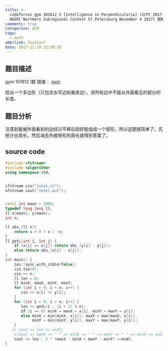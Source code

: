 ```yaml
---
title: >-
  codeforces gym 101612 I [Intelligence in Perpendicularia] (ICPC 2017-2018
  NEERC Northern Subregional Contest St Petersburg November 4 2017) 题解
comments: true
categories: ACM
tags:
  - math
abbrlink: 7ec55acf
date: 2017-11-29 22:38:10
---
```


## 题目描述
gym 101612 I题
链接： [gym](http://codeforces.com/gym/101612)

给出一个多边形（只包含水平边和垂直边），求所有边中不能从外面看见的部分的长度。


<!-- more -->

## 题目分析
注意到能被外面看到的边经过平移后刚好能组成一个矩形，所以这题就简单了。先统计出周长，然后减去外接矩形的周长就得到答案了。


## source code
```c++
#include <fstream>
#include <algorithm>
using namespace std;


ifstream cin("intel.in");
ofstream cout("intel.out");


const int maxn = 2000;
typedef long long ll;
ll x[maxn], y[maxn];
int n;

ll abs_(ll x){
    return x > 0 ? x : -x;
}
ll getL(int i, int j) {
    if (x[i] == x[j]) return abs_(y[i] - y[j]);
    else return abs_(x[i] - x[j]);
}
int main() {
    ios::sync_with_stdio(false);
    cin.tie(0);
    cin >> n;
    ll len = 0;
    ll minX, maxX, minY, maxY;
    for (int i = 0; i < n; i++) {
       cin >> x[i] >> y[i];
    }
    for (int i = 0; i < n; i++) {
       len += getL(i , (i + 1) % n);
       if (i == 0) minX = maxX = x[i], minY = maxY = y[i];
       else minX = min(minX, x[i]), maxX = max(maxX, x[i]),
            minY = min(minY, y[i]), maxY = max(maxY, y[i]);
    }
   // cout << len << endl;
    //cout << maxX << " " << minX << " " << maxY << " " << minY << endl;
    cout << len - 2 * (maxX - minX + maxY - minY) <<endl;
}

```